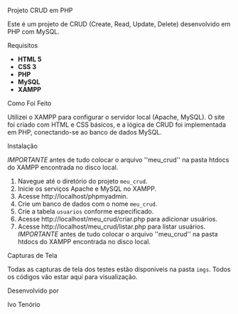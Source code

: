 Projeto CRUD em PHP

Este é um projeto de CRUD (Create, Read, Update, Delete) desenvolvido em PHP com MySQL.

Requisitos

- **HTML 5**
- **CSS 3**
- **PHP**
- **MySQL**
- **XAMPP**

Como Foi Feito

Utilizei o XAMPP para configurar o servidor local (Apache, MySQL). O site foi criado com HTML e CSS básicos, e a lógica de CRUD foi implementada em PHP, conectando-se ao banco de dados MySQL.

Instalação

*IMPORTANTE* antes de tudo colocar o arquivo ''meu_crud'' na pasta htdocs do XAMPP encontrada no disco local.
1. Navegue até o diretório do projeto `meu_crud`.
2. Inicie os serviços Apache e MySQL no XAMPP.
3. Acesse http://localhost/phpmyadmin.
4. Crie um banco de dados com o nome `meu_crud`.
5. Crie a tabela `usuarios` conforme especificado.
6. Acesse http://localhost/meu_crud/criar.php para adicionar usuários.
7. Acesse http://localhost/meu_crud/listar.php para listar usuários.
*IMPORTANTE* antes de tudo colocar o arquivo ''meu_crud'' na pasta htdocs do XAMPP encontrada no disco local.

Capturas de Tela

Todas as capturas de tela dos testes estão disponíveis na pasta `imgs`.
Todos os códigos vão estar aqui para visualização.

Desenvolvido por

Ivo Tenório


